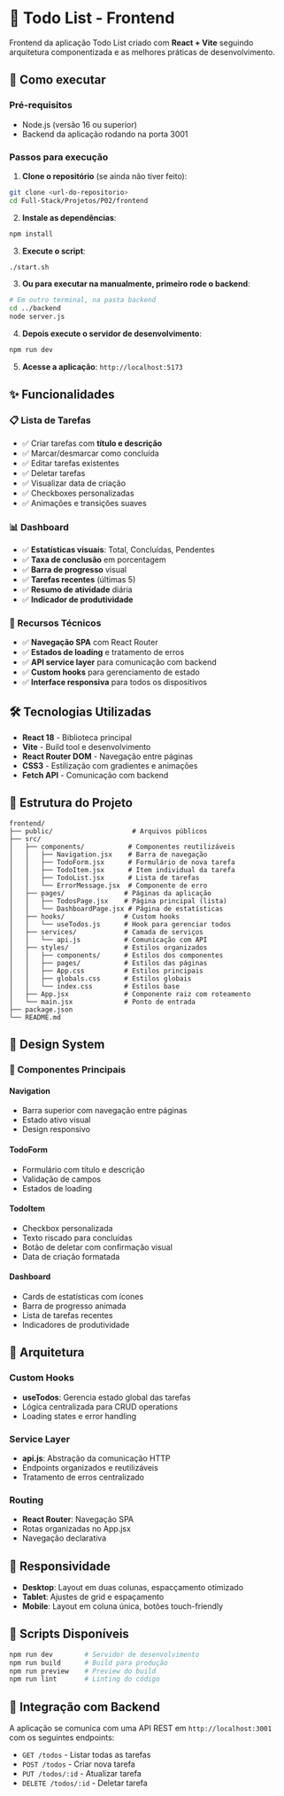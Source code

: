 # 📝 Todo List - Frontend

Frontend da aplicação Todo List criado com **React + Vite** seguindo arquitetura componentizada e as melhores práticas de desenvolvimento.

## 🚀 Como executar

### Pré-requisitos
- Node.js (versão 16 ou superior)
- Backend da aplicação rodando na porta 3001

### Passos para execução

1. **Clone o repositório** (se ainda não tiver feito):
```bash
git clone <url-do-repositorio>
cd Full-Stack/Projetos/P02/frontend
```

2. **Instale as dependências**:
```bash
npm install
```

3. **Execute o script**:
```bash
./start.sh
```

3. **Ou para executar na manualmente, primeiro rode o backend**:
```bash
# Em outro terminal, na pasta backend
cd ../backend
node server.js
```

4. **Depois execute o servidor de desenvolvimento**:
```bash
npm run dev
```

5. **Acesse a aplicação**: `http://localhost:5173`

## ✨ Funcionalidades

### 📋 Lista de Tarefas
- ✅ Criar tarefas com **título e descrição**
- ✅ Marcar/desmarcar como concluída
- ✅ Editar tarefas existentes
- ✅ Deletar tarefas
- ✅ Visualizar data de criação
- ✅ Checkboxes personalizadas
- ✅ Animações e transições suaves

### 📊 Dashboard
- ✅ **Estatísticas visuais**: Total, Concluídas, Pendentes
- ✅ **Taxa de conclusão** em porcentagem
- ✅ **Barra de progresso** visual
- ✅ **Tarefas recentes** (últimas 5)
- ✅ **Resumo de atividade** diária
- ✅ **Indicador de produtividade**

### 🎯 Recursos Técnicos
- ✅ **Navegação SPA** com React Router
- ✅ **Estados de loading** e tratamento de erros
- ✅ **API service layer** para comunicação com backend
- ✅ **Custom hooks** para gerenciamento de estado
- ✅ **Interface responsiva** para todos os dispositivos

## 🛠️ Tecnologias Utilizadas

- **React 18** - Biblioteca principal
- **Vite** - Build tool e desenvolvimento
- **React Router DOM** - Navegação entre páginas
- **CSS3** - Estilização com gradientes e animações
- **Fetch API** - Comunicação com backend

## 📁 Estrutura do Projeto

```
frontend/
├── public/                    # Arquivos públicos
├── src/
│   ├── components/           # Componentes reutilizáveis
│   │   ├── Navigation.jsx    # Barra de navegação
│   │   ├── TodoForm.jsx      # Formulário de nova tarefa
│   │   ├── TodoItem.jsx      # Item individual da tarefa
│   │   ├── TodoList.jsx      # Lista de tarefas
│   │   └── ErrorMessage.jsx  # Componente de erro
│   ├── pages/               # Páginas da aplicação
│   │   ├── TodosPage.jsx    # Página principal (lista)
│   │   └── DashboardPage.jsx # Página de estatísticas
│   ├── hooks/               # Custom hooks
│   │   └── useTodos.js      # Hook para gerenciar todos
│   ├── services/            # Camada de serviços
│   │   └── api.js           # Comunicação com API
│   ├── styles/              # Estilos organizados
│   │   ├── components/      # Estilos dos componentes
│   │   ├── pages/           # Estilos das páginas
│   │   ├── App.css          # Estilos principais
│   │   ├── globals.css      # Estilos globais
│   │   └── index.css        # Estilos base
│   ├── App.jsx              # Componente raiz com roteamento
│   └── main.jsx             # Ponto de entrada
├── package.json
└── README.md
```

## 🎨 Design System

### 🎯 Componentes Principais

#### Navigation
- Barra superior com navegação entre páginas
- Estado ativo visual
- Design responsivo

#### TodoForm
- Formulário com título e descrição
- Validação de campos
- Estados de loading

#### TodoItem
- Checkbox personalizada
- Texto riscado para concluídas
- Botão de deletar com confirmação visual
- Data de criação formatada

#### Dashboard
- Cards de estatísticas com ícones
- Barra de progresso animada
- Lista de tarefas recentes
- Indicadores de produtividade

## 🔧 Arquitetura

### Custom Hooks
- **useTodos**: Gerencia estado global das tarefas
- Lógica centralizada para CRUD operations
- Loading states e error handling

### Service Layer
- **api.js**: Abstração da comunicação HTTP
- Endpoints organizados e reutilizáveis
- Tratamento de erros centralizado

### Routing
- **React Router**: Navegação SPA
- Rotas organizadas no App.jsx
- Navegação declarativa

## 📱 Responsividade

- **Desktop**: Layout em duas colunas, espacçamento otimizado
- **Tablet**: Ajustes de grid e espaçamento
- **Mobile**: Layout em coluna única, botões touch-friendly

## 🚀 Scripts Disponíveis

```bash
npm run dev        # Servidor de desenvolvimento
npm run build      # Build para produção
npm run preview    # Preview do build
npm run lint       # Linting do código
```

## 🔗 Integração com Backend

A aplicação se comunica com uma API REST em `http://localhost:3001` com os seguintes endpoints:

- `GET /todos` - Listar todas as tarefas
- `POST /todos` - Criar nova tarefa
- `PUT /todos/:id` - Atualizar tarefa
- `DELETE /todos/:id` - Deletar tarefa

